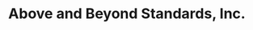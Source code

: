 ---
title: "Above and Beyond Standards, Inc."
url: /west-jefferson/above-and-beyond-standards-inc/
shop: pet grooming
---